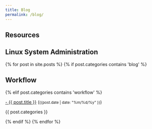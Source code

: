 ```yaml
---
title: Blog
permalink: /blog/
---
```


<h2>Resources</h2>
<h2>Linux System Administration</h2>
<div class="content list">
  {% for post in site.posts %}
    {% if post.categories contains 'blog' %}
    <h2>Workflow</h2>
    {% elif post.categories contains 'workflow' %}
    <div class="list-item">
    <p class="list-post-title">
        <a href="{{ site.baseurl }}{{ post.url }}">- {{ post.title }}</a> (<small>{{post.date | date: "%m/%d/%y" }}</small>)
	<p>{{ post.categories }}</p>
        </p>
    </div>
    {% endif %}
  {% endfor %}
</div>

